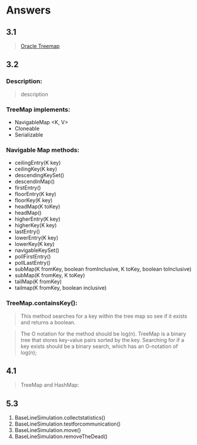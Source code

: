# Answers

## 3.1

>	[Oracle Treemap](https://docs.oracle.com/javase/8/docs/api/java/util/TreeMap.html)

## 3.2

### Description:

>	description

### TreeMap implements: 
-	NavigableMap <K, V>
-	Cloneable 
-	Serializable

### Navigable Map methods: 
-	ceilingEntry(K key)
-	ceilingKey(K key)
-	descendingKeySet()
-	descendinMap()
-	firstEntry()
-	floorEntry(K key)
-	floorKey(K key)
-	headMap(K toKey)
-	headMap()
-	higherEntry(K key)
-	higherKey(K key)
-	lastEntry()
-	lowerEntry(K key)
-	lowerKey(K key)
-	navigableKeySet()
-	pollFirstEntry()
-	pollLastEntry()
-	subMap(K fromKey, boolean fromInclusive, K toKey, boolean toInclusive)
-	subMap(K fromKey, K toKey)
-	tailMap(K fromKey)
-	tailmap(K fromKey, boolean inclusive)

### TreeMap.containsKey():
>	This method searches for a key within the tree map so see if it exists 
>	and returns a boolean.

>	The O notation for the method should be log(n). TreeMap is a binary
>	tree that stores key-value pairs sorted by the key. Searching for
>	if a key exists should be a binary search, which has an O-notation
>	of log(n);

## 4.1
>	TreeMap and HashMap:
		
## 5.3
1.	BaseLineSimulation.collectstatistics()
2.	BaseLineSimulation.testforcommunication()
3.	BaseLineSimulation.move()
4.	BaseLineSimulation.removeTheDead()


